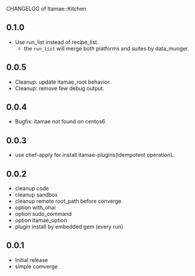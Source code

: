 CHANGELOG of Itamae::Kitchen

## 0.1.0

- Use run_list instead of recipe_list.
    - the `run_list` will merge both platforms and suites by data_munger.

## 0.0.5

- Cleanup: update itamae_root behavior.
- Cleanup: remove few debug output.

## 0.0.4

- Bugfix: itamae not found on centos6.

## 0.0.3

- use chef-apply for install itamae-plugins(idempotent operation).

## 0.0.2

- cleanup code
- cleanup sandbox
- cleanup remote root_path before converge
- option with_ohai
- option sudo_command
- option itamae_option
- plugin install by embedded gem (every run)

## 0.0.1

- Initial release
- simple comverge
